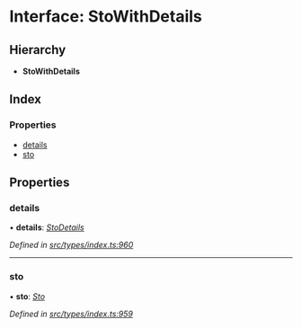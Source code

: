 # Interface: StoWithDetails

## Hierarchy

* **StoWithDetails**

## Index

### Properties

* [details](stowithdetails.md#details)
* [sto](stowithdetails.md#sto)

## Properties

###  details

• **details**: *[StoDetails](stodetails.md)*

*Defined in [src/types/index.ts:960](https://github.com/PolymathNetwork/polymesh-sdk/blob/2a4e4111/src/types/index.ts#L960)*

___

###  sto

• **sto**: *[Sto](../classes/sto.md)*

*Defined in [src/types/index.ts:959](https://github.com/PolymathNetwork/polymesh-sdk/blob/2a4e4111/src/types/index.ts#L959)*
